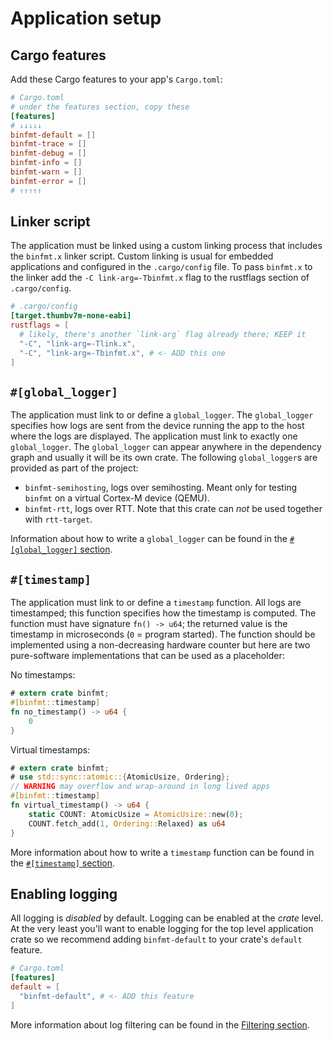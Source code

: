 # Application setup

## Cargo features

Add these Cargo features to your app's `Cargo.toml`:

``` toml
# Cargo.toml
# under the features section, copy these
[features]
# ↓↓↓↓↓
binfmt-default = []
binfmt-trace = []
binfmt-debug = []
binfmt-info = []
binfmt-warn = []
binfmt-error = []
# ↑↑↑↑↑
```

## Linker script

The application must be linked using a custom linking process that includes the `binfmt.x` linker script.
Custom linking is usual for embedded applications and configured in the `.cargo/config` file.
To pass `binfmt.x` to the linker add the `-C link-arg=-Tbinfmt.x` flag to the rustflags section of `.cargo/config`.

``` toml
# .cargo/config
[target.thumbv7m-none-eabi]
rustflags = [
  # likely, there's another `link-arg` flag already there; KEEP it
  "-C", "link-arg=-Tlink.x",
  "-C", "link-arg=-Tbinfmt.x", # <- ADD this one
]
```

## `#[global_logger]`

The application must link to or define a `global_logger`.
The `global_logger` specifies how logs are sent from the device running the app to the host where the logs are displayed.
The application must link to exactly one `global_logger`.
The `global_logger` can appear anywhere in the dependency graph and usually it will be its own crate.
The following `global_logger`s are provided as part of the project:

- `binfmt-semihosting`, logs over semihosting. Meant only for testing `binfmt` on a virtual Cortex-M device (QEMU).
- `binfmt-rtt`, logs over RTT. Note that this crate can *not* be used together with `rtt-target`.

Information about how to write a `global_logger` can be found in the [`#[global_logger]` section](./global-logger.md).

## `#[timestamp]`

The application must link to or define a `timestamp` function.
All logs are timestamped; this function specifies how the timestamp is computed.
The function must have signature `fn() -> u64`; the returned value is the timestamp in microseconds (`0` = program started).
The function should be implemented using a non-decreasing hardware counter but here are two pure-software implementations that can be used as a placeholder:

No timestamps:

``` rust
# extern crate binfmt;
#[binfmt::timestamp]
fn no_timestamp() -> u64 {
    0
}
```

Virtual timestamps:

``` rust
# extern crate binfmt;
# use std::sync::atomic::{AtomicUsize, Ordering};
// WARNING may overflow and wrap-around in long lived apps
#[binfmt::timestamp]
fn virtual_timestamp() -> u64 {
    static COUNT: AtomicUsize = AtomicUsize::new(0);
    COUNT.fetch_add(1, Ordering::Relaxed) as u64
}
```

More information about how to write a `timestamp` function can be found in the [`#[timestamp]` section](./timestamp.md).

## Enabling logging

All logging is *disabled* by default.
Logging can be enabled at the *crate* level.
At the very least you'll want to enable logging for the top level application crate so we recommend adding `binfmt-default` to your crate's `default` feature.

``` toml
# Cargo.toml
[features]
default = [
  "binfmt-default", # <- ADD this feature
]
```

More information about log filtering can be found in the [Filtering section](./filtering.md).

